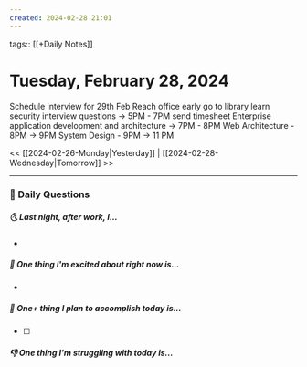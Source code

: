 ```yaml
---
created: 2024-02-28 21:01
---
```

tags:: [[+Daily Notes]]

# Tuesday, February 28, 2024

Schedule interview for 29th Feb
Reach office early
go to library 
learn security interview questions -> 5PM - 7PM
send timesheet 
Enterprise application development and architecture -> 7PM - 8PM
Web Architecture - 8PM -> 9PM
System Design - 9PM -> 11 PM


<< [[2024-02-26-Monday|Yesterday]] | [[2024-02-28-Wednesday|Tomorrow]] >>

---
### 📅 Daily Questions
##### 🌜 Last night, after work, I...
- 

##### 🙌 One thing I'm excited about right now is...
- 

##### 🚀 One+ thing I plan to accomplish today is...
- [ ] 

##### 👎 One thing I'm struggling with today is...
